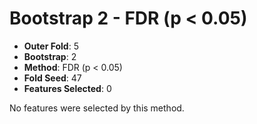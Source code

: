 # Bootstrap 2 - FDR (p < 0.05)

- **Outer Fold**: 5
- **Bootstrap**: 2
- **Method**: FDR (p < 0.05)
- **Fold Seed**: 47
- **Features Selected**: 0

No features were selected by this method.
